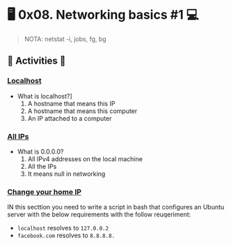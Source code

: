
# :desktop_computer: 0x08. Networking basics #1 :computer:
> NOTA: netstat -i, jobs, fg, bg
## :memo: Activities :memo:
### [Localhost ]()
* What is localhost?]
	1) A hostname that means this IP
	2) A hostname that means this computer
	3) An IP attached to a computer
### [All IPs]()
* What is 0.0.0.0?
	1) All IPv4 addresses on the local machine
	2) All the IPs
	3) It means null in networking
### [Change your home IP]()
IN this secttion you need to write a script in bash that configures an Ubuntu server with the below requirements with the follow reuqeriment:
* ```localhost``` resolves to ```127.0.0.2```
* ```facebook.com``` resolves to ```8.8.8.8.```